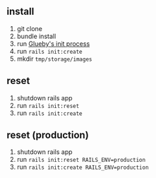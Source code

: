 ## install

1. git clone
2. bundle install
3. run [Glueby's init process](https://github.com/chaintope/glueby#setup-for-ruby-on-rails-application-development)
4. run `rails init:create`
5. mkdir `tmp/storage/images`


## reset
1. shutdown rails app
2. run `rails init:reset`
3. run `rails init:create`


## reset (production)
1. shutdown rails app
2. run `rails init:reset RAILS_ENV=production`
3. run `rails init:create RAILS_ENV=production`